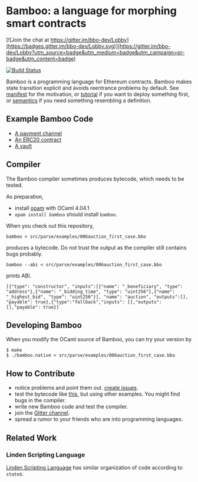 # Bamboo: a language for morphing smart contracts

[![Join the chat at https://gitter.im/bbo-dev/Lobby](https://badges.gitter.im/bbo-dev/Lobby.svg)](https://gitter.im/bbo-dev/Lobby?utm_source=badge&utm_medium=badge&utm_campaign=pr-badge&utm_content=badge)

[![Build Status](https://travis-ci.org/pirapira/bamboo.svg?branch=master)](https://travis-ci.org/pirapira/bamboo)

Bamboo is a programming language for Ethereum contracts.
Bamboo makes state transition explicit and avoids reentrance problems by default.
See [manifest](doc/manifest.md) for the motivation, or [tutorial](doc/tutorial.md) if you want to deploy something first, or [semantics](doc/semantics.md) if you need something resembling a definition.

## Example Bamboo Code

* [A payment channel](./src/parse/examples/00h_payment_channel.bbo)
* [An ERC20 contract](./src/parse/examples/01b_erc20better.bbo)
* [A vault](https://medium.com/@pirapira/implementing-a-vault-in-bamboo-9c08241b6755)

## Compiler

The Bamboo compiler sometimes produces bytecode, which needs to be tested.

As preparation,
* install [opam](http://opam.ocaml.org/doc/Install.html) with OCaml 4.04.1
* `opam install bamboo`
should install `bamboo`.

When you check out this repository,
```
bamboo < src/parse/examples/006auction_first_case.bbo
```
produces a bytecode. Do not trust the output as the compiler still contains bugs probably.

```
bamboo --abi < src/parse/examples/006auction_first_case.bbo
```
prints ABI.
```
[{"type": "constructor", "inputs":[{"name": "_beneficiary", "type": "address"},{"name": "_bidding_time", "type": "uint256"},{"name": "_highest_bid", "type": "uint256"}], "name": "auction", "outputs":[], "payable": true},{"type":"fallback","inputs": [],"outputs": [],"payable": true}]
```

## Developing Bamboo

When you modify the OCaml source of Bamboo, you can try your version by
```
$ make
$ ./bamboo.native < src/parse/examples/006auction_first_case.bbo
```

## How to Contribute

* notice problems and point them out. [create issues](https://github.com/pirapira/bamboo/issues/new).
* test the bytecode like [this](doc/tutorial.md), but using other examples.  You might find bugs in the compiler.
* write new Bamboo code and test the compiler.
* join the [Gitter channel](https://gitter.im/bbo-dev/Lobby).
* spread a rumor to your friends who are into programming languages.

## Related Work

### Linden Scripting Language

[Linden Scripting Language](http://wiki.secondlife.com/wiki/Getting_started_with_LSL#Introducing_States_and_Events) has similar organization of code according to `state`s.
